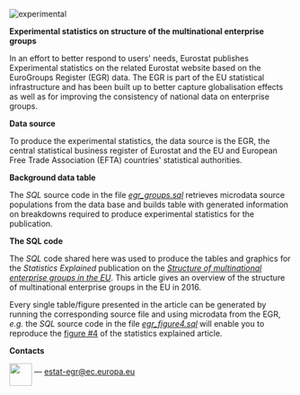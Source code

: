 
![experimental](http://ec.europa.eu/eurostat/statistics-explained/images/9/95/Experimental.png)<br />

**Experimental statistics on structure of the multinational enterprise groups**

In an effort to better respond to users' needs, Eurostat publishes Experimental statistics on the related Eurostat website based on the EuroGroups Register (EGR) data. The EGR is part of the EU statistical infrastructure and has been built up to better capture globalisation effects as well as for improving the consistency of national data on enterprise groups.

**Data source**

To produce the experimental statistics, the data source is the EGR, the central statistical business register of Eurostat and the EU and European Free Trade Association (EFTA) countries' statistical authorities.

**Background data table**

The _SQL_ source code in the file [_egr_groups.sql_](egr_groups.sql) retrieves microdata source populations from the data base and builds table with generated information on breakdowns required to produce experimental statistics for the publication.  

**The SQL code**

The _SQL_ code shared here was used to produce the tables and graphics for the _Statistics Explained_ publication on the [*Structure of multinational enterprise groups in the EU*](https://ec.europa.eu/eurostat/statistics-explained/index.php?title=Structure_of_multinational_enterprise_groups_in_the_EU). This article gives an overview of the structure of multinational enterprise groups in the EU in 2016.

Every single table/figure presented in the article can be generated by running the corresponding source file and using microdata from the EGR, _e.g._ the _SQL_ source code in the file [_egr_figure4.sql_](egr_figure4.sql) will enable you to reproduce the [figure #4](https://ec.europa.eu/eurostat/statistics-explainedOvervie/index.php?title=File:Top_5_EU_partner_countries_in_which_the_groups_of_country_have_the_highest_share_of_employment_in_2016.png) of the statistics explained article.

**Contacts**

<a href="https://github.com/agnebik"><img src="https://github.com/agnebik.png" width="40" align="middle"></a> &mdash; estat-egr@ec.europa.eu
